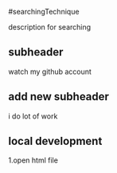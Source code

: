 #searchingTechnique



description for searching

## subheader

watch my github account

## add new subheader

i do lot of work

## local development 
1.open html file
